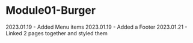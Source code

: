 # Module01-Burger
2023.01.19 - Added Menu items
2023.01.19 - Added a Footer
2023.01.21 - Linked 2 pages together and styled them
